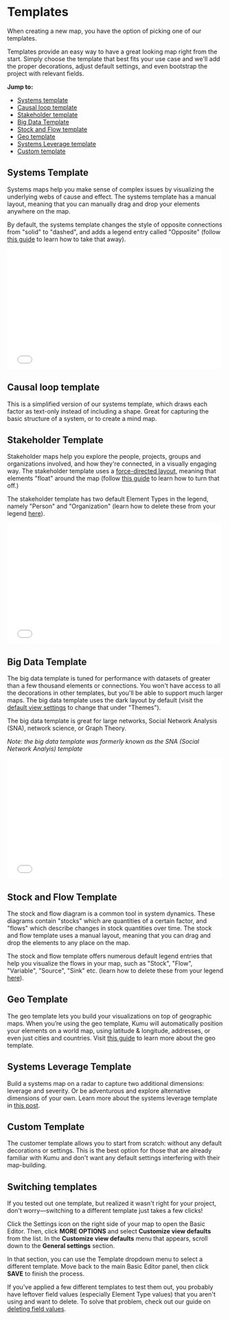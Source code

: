 # Templates

When creating a new map, you have the option of picking one of our templates.

Templates provide an easy way to have a great looking map right from the start. Simply choose the template that best fits your use case and we'll add the proper decorations, adjust default settings, and even bootstrap the project with relevant fields.

**Jump to:**
- [Systems template](#system-template)
- [Causal loop template](#causal-loop-template)
- [Stakeholder template](#stakeholder-template)
- [Big Data Template](#big-data-template)
- [Stock and Flow template](#stock-and-flow-template)
- [Geo template](/guides/templates/geo.html)
- [Systems Leverage template](#systems-leverage-template)
- [Custom template](#custom-template)

## Systems Template
Systems maps help you make sense of complex issues by visualizing the underlying webs of cause and effect. The systems template has a manual layout, meaning that you can manually drag and drop your elements anywhere on the map. 

By default, the systems template changes the style of opposite connections from "solid" to "dashed", and adds a legend entry called "Opposite" (follow [this guide](https://docs.kumu.io/faq/how-do-i-remove-opposite.html) to learn how to take that away).

<iframe src="//player.vimeo.com/video/120851694" width="500" height="281" frameborder="0" webkitallowfullscreen mozallowfullscreen allowfullscreen></iframe>

## Causal loop template
This is a simplified version of our systems template, which draws each factor as text-only instead of including a shape. Great for capturing the basic structure of a system, or to create a mind map. 

## Stakeholder Template
Stakeholder maps help you explore the people, projects, groups and organizations involved, and how they're connected, in a visually engaging way. The stakeholder template uses a [force-directed layout](https://docs.kumu.io/guides/layouts/force-directed.html), meaning that elements "float" around the map (follow [this guide](https://docs.kumu.io/faq/how-do-keep-elements-from-moving.html) to learn how to turn that off.)

The stakeholder template has two default Element Types in the legend, namely "Person" and "Organization" (learn how to delete these from your legend [here](https://docs.kumu.io/guides/legends.html#removing-legend-entries)). 

<iframe src="//player.vimeo.com/video/120964653" width="500" height="281" frameborder="0" webkitallowfullscreen mozallowfullscreen allowfullscreen></iframe>

## Big Data Template
The big data template is tuned for performance with datasets of greater than a few thousand elements or connections. You won't have access to all the decorations in other templates, but you'll be able to support much larger maps. The big data template uses the dark layout by default (visit the [default view settings](https://docs.kumu.io/guides/default-view-settings.html) to change that under "Themes"). 

The big data template is great for large networks, Social Network Analysis (SNA), network science, or Graph Theory. 

_Note: the big data template was formerly known as the SNA (Social Network Analyis) template_
<iframe src="//player.vimeo.com/video/120999753" width="500" height="281" frameborder="0" webkitallowfullscreen mozallowfullscreen allowfullscreen></iframe>

## Stock and Flow Template
The stock and flow diagram is a common tool in system dynamics. These diagrams contain "stocks" which are quantities of a certain factor, and "flows" which describe changes in stock quantities over time. The stock and flow template uses a manual layout, meaning that you can drag and drop the elements to any place on the map. 

The stock and flow template offers numerous default legend entries that help you visualize the flows in your map, such as "Stock", "Flow", "Variable", "Source", "Sink" etc. (learn how to delete these from your legend [here](https://docs.kumu.io/guides/legends.html#removing-legend-entries)). 

## Geo Template
The geo template lets you build your visualizations on top of geographic maps. When you’re using the geo template, Kumu will automatically position your elements on a world map, using latitude & longitude, addresses, or even just cities and countries. Visit [this guide](https://docs.kumu.io/guides/templates/geo.html) to learn more about the geo template. 

## Systems Leverage Template
Build a systems map on a radar to capture two additional dimensions: leverage and severity. Or be adventurous and explore alternative dimensions of your own. 
Learn more about the systems leverage template in [this post](https://blog.kumu.io/introducing-radar-plots-b46fc4c6e61e). 

## Custom Template
The customer template allows you to start from scratch: without any default decorations or settings. This is the best option for those that are already familiar with Kumu and don't want any default settings interfering with their map-building. 


## Switching templates

If you tested out one template, but realized it wasn't right for your project, don't worry—switching to a different template just takes a few clicks!

Click the Settings icon <i class="fa fa-sliders"></i> on the right side of your map to open the Basic Editor. Then, click **MORE OPTIONS** and select **Customize view defaults** from the list. In the **Customize view defaults** menu that appears, scroll down to the **General settings** section.

In that section, you can use the Template dropdown menu to select a different template. Move back to the main Basic Editor panel, then click **SAVE** to finish the process.

If you've applied a few different templates to test them out, you probably have leftover field values (especially Element Type values) that you aren't using and want to delete. To solve that problem, check out our guide on [deleting field values](/guides/fields.md#deleting-field-values).



